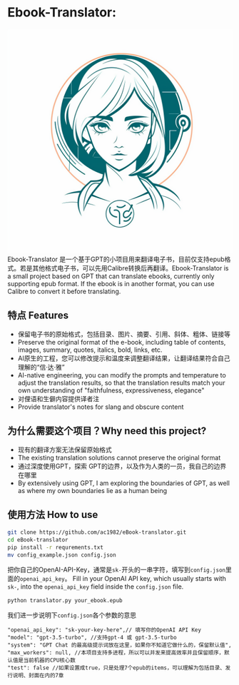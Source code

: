 # Ebook-Translator: 
![eBook-GPT-Translator Logo](./logo.png)
Ebook-Translator 是一个基于GPT的小项目用来翻译电子书，目前仅支持epub格式。若是其他格式电子书，可以先用Calibre转换后再翻译。Ebook-Translator is a small project based on GPT that can translate ebooks, currently only supporting epub format. If the ebook is in another format, you can use Calibre to convert it before translating.

## 特点 Features

- 保留电子书的原始格式，包括目录、图片、摘要、引用、斜体、粗体、链接等
- Preserve the original format of the e-book, including table of contents, images, summary, quotes, italics, bold, links, etc.
- AI原生的工程，您可以修改提示和温度来调整翻译结果，让翻译结果符合自己理解的“信·达·雅”
- AI-native engineering, you can modify the prompts and temperature to adjust the translation results, so that the translation results match your own understanding of "faithfulness, expressiveness, elegance"
- 对俚语和生僻内容提供译者注
- Provide translator's notes for slang and obscure content


## 为什么需要这个项目？Why need this project?
- 现有的翻译方案无法保留原始格式
- The existing translation solutions cannot preserve the original format
- 通过深度使用GPT，探索 GPT的边界，以及作为人类的一员，我自己的边界在哪里
- By extensively using GPT, I am exploring the boundaries of GPT, as well as where my own boundaries lie as a human being

## 使用方法 How to use
```bash
git clone https://github.com/ac1982/eBook-translator.git
cd eBook-translator
pip install -r requrements.txt
mv config_example.json config.json
```
把你自己的OpenAI-API-Key，通常是```sk-```开头的一串字符，填写到```config.json```里面的```openai_api_key```。
Fill in your OpenAI API key, which usually starts with ```sk-```, into the ```openai_api_key``` field inside the ```config.json``` file.
```bash
python translator.py your_ebook.epub
```
我们进一步说明下```config.json```各个参数的意思
```
"openai_api_key": "sk-your-key-here",// 填写你的OpenAI API Key
"model": "gpt-3.5-turbo", //支持gpt-4 或 gpt-3.5-turbo
"system": "GPT Chat 的最高级提示词放在这里，如果你不知道它做什么的，保留默认值",
"max_workers": null, //本项目支持多进程，所以可以并发来提高效率并且保留顺序，默认值是当前机器的CPU核心数
"test": false //如果设置成true，只是处理7个epub的items，可以理解为包括目录、发行说明、封面在内的7章
```